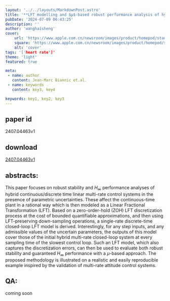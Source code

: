 ```yaml
---
layout: '../../layouts/MarkdownPost.astro'
title: '**LFT modelling and $μ$-based robust performance analysis of hybrid multi-rate control systems**'
pubDate: '2024-07-09 06:43:25'
description: ''
author: 'wanghaisheng'
cover:
    url: 'https://www.apple.com.cn/newsroom/images/product/homepod/standard/Apple-HomePod-hero-230118_big.jpg.large_2x.jpg'
    square: 'https://www.apple.com.cn/newsroom/images/product/homepod/standard/Apple-HomePod-hero-230118_big.jpg.large_2x.jpg'
    alt: 'cover'
tags: '['heart rate']' 
theme: 'light'
featured: true

meta:
 - name: author
   content: Jean-Marc Biannic et.al.
 - name: keywords
   content: key3, key4

keywords: key1, key2, key3
---
```


## paper id
2407.04463v1
## download
[2407.04463v1](http://arxiv.org/abs/2407.04463v1)
## abstracts:
This paper focuses on robust stability and $H_\infty$ performance analyses of hybrid continuous/discrete time linear multi-rate control systems in the presence of parametric uncertainties. These affect the continuous-time plant in a rational way which is then modeled as a Linear Fractional Transformation (LFT). Based on a zero-order-hold (ZOH) LFT discretization process at the cost of bounded quantifiable approximations, and then using LFT-preserving down-sampling operations, a single-rate discrete-time closed-loop LFT model is derived. Interestingly, for any step inputs, and any admissible values of the uncertain parameters, the outputs of this model cover those of the initial hybrid multi-rate closed-loop system at every sampling time of the slowest control loop. Such an LFT model, which also captures the discretization errors, can then be used to evaluate both robust stability and guaranteed $H_\infty$ performance with a $\mu$-based approach. The proposed methodology is illustrated on a realistic and easily reproducible example inspired by the validation of multi-rate attitude control systems.
## QA:
coming soon
